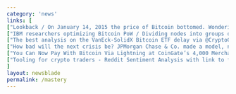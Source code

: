 ```yaml
---
category: 'news'
links: [
["Lookback / On January 14, 2015 the price of Bitcoin bottomed. Wondering what Crypto Twitter was like back then?", "https://twitter.com/spencernoon/status/1042070237770932225"],
["IBM researchers optimizing Bitcoin PoW / Dividing nodes into groups of 250 to 1,000 and allowing an algo to decide what proportion should be mining.", "https://www.coindesk.com/bitcoins-proof-of-work-can-be-made-more-efficient-ibm-research-claims/"],
["The best analysis on the VanEck-SolidX Bitcoin ETF delay via @CryptoGlobeInfo", "https://www.cryptoglobe.com/latest/2018/09/u-s-sec-sets-29-december-2018-as-new-deadline-for-decision-on-vaneck-solidx-bitcoin-etf/#.W6RrWy-X90g.twitter"],
["How bad will the next crisis be? JPMorgan Chase & Co. made a model, next crisis is expected in 2020.", "https://twitter.com/BOC__Official/status/1042009608670392320"],
["You Can Now Pay With Bitcoin Via Lightning at CoinGate’s 4,000 Merchants", "https://www.nasdaq.com/article/you-can-now-pay-with-bitcoin-via-lightning-at-coingates-4000-merchants-cm1018743"],
["Tooling for crypto traders - Reddit Sentiment Analysis with link to full code so that you can literally $DYOR. By @rados_io", "https://buff.ly/2k61wRT"]
]
layout: newsblade
permalink: /mastery
---
```

